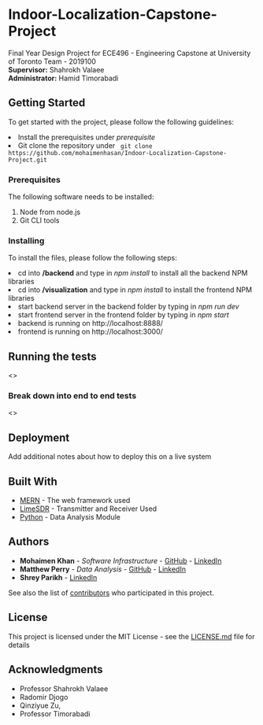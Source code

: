 # Indoor-Localization-Capstone-Project
Final Year Design Project for ECE496 - Engineering Capstone at University of Toronto Team - 2019100
<br/> <b>Supervisor:</b> Shahrokh Valaee
<br/> <b>Administrator:</b> Hamid Timorabadi

## Getting Started

To get started with the project, please follow the following guidelines: <br/>
<li >Install the prerequisites under <i> prerequisite </i> </li>
<li> Git clone the repository under <code> git clone https://github.com/mohaimenhasan/Indoor-Localization-Capstone-Project.git </code></li>

### Prerequisites

The following software needs to be installed:

1. Node from node.js
2. Git CLI tools

### Installing

To install the files, please follow the following steps:

<li> cd into <b>/backend</b> and type in <i> npm install </i> to install all the backend NPM libraries </li>
<li> cd into <b>/visualization</b> and type in <i> npm install </i> to install the frontend NPM libraries </li>
<li> start backend server in the backend folder by typing in <i> npm run dev </i> </li>
<li> start frontend server in the frontend folder by typing in <i> npm start </i></li>
<li> backend is running on http://localhost:8888/ </li>
<li> frontend is running on http://localhost:3000/ </li>

## Running the tests

<>

### Break down into end to end tests

<>

## Deployment

Add additional notes about how to deploy this on a live system

## Built With

* [MERN](https://github.com/Hashnode/mern-starter) - The web framework used
* [LimeSDR](https://www.crowdsupply.com/lime-micro/limesdr) - Transmitter and Receiver Used
* [Python](https://www.python.org/) - Data Analysis Module

## Authors

* **Mohaimen Khan** - *Software Infrastructure* - [GitHub](https://github.com/mohaimenhasan) - [LinkedIn](https://linkedin.com/in/mohaimenkhan)
* **Matthew Perry** - *Data Analysis* - [GitHub](https://github.com/matthewperry97) - [LinkedIn](https://www.linkedin.com/in/matthewperry97)
* **Shrey Parikh** - [LinkedIn](https://www.linkedin.com/in/shreyparikh/)

See also the list of [contributors](https://github.com/mohaimenhasan/Indoor-Localization-Capstone-Project/contributors) who participated in this project.

## License

This project is licensed under the MIT License - see the [LICENSE.md](LICENSE.md) file for details

## Acknowledgments

* Professor Shahrokh Valaee
* Radomir Djogo 
* Qinziyue Zu,
* Professor Timorabadi
